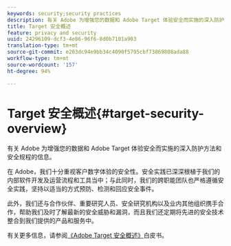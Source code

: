 ```yaml
---
keywords: security;security practices
description: 有关 Adobe 为增强您的数据和 Adobe Target 体验安全而实施的深入防护方法和安全规程的信息。
title: Target 安全概述
feature: privacy and security
uuid: 24296109-dcf3-4e86-96f6-8d0b7101a903
translation-type: tm+mt
source-git-commit: e203dc94e9bb34c4090f5795cbf73869808ada88
workflow-type: tm+mt
source-wordcount: '157'
ht-degree: 94%

---
```



# Target 安全概述{#target-security-overview}

有关 Adobe 为增强您的数据和 Adobe Target 体验安全而实施的深入防护方法和安全规程的信息。

在 Adobe，我们十分重视客户数字体验的安全性。安全实践已深深根植于我们的内部软件开发及运营流程和工具当中；与此同时，我们的跨职能团队也严格遵循安全实践，坚持以适当的方式预防、检测和回应安全事件。

此外，我们还与合作伙伴、重要研究人员、安全研究机构以及业内其他组织携手合作，帮助我们及时了解最新的安全威胁和漏洞，而且我们还定期将先进的安全技术整合到我们提供的产品和服务中。

有关更多信息，请参阅[《Adobe Target 安全概述》](https://wwwimages.adobe.com/content/dam/Adobe/en/security/pdfs/AdobeTargetSecurityOverview.pdf)白皮书。

